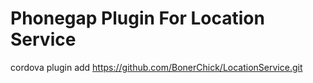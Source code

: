 
Phonegap Plugin For Location Service
=======

cordova plugin add https://github.com/BonerChick/LocationService.git

